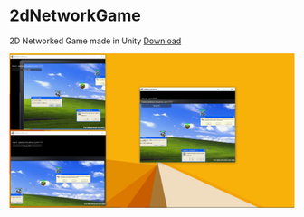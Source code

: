 # 2dNetworkGame
2D Networked Game made in Unity
[Download](https://github.com/M4rkFlor/2dNetworkGame/releases "Release Page")

![alt text](https://github.com/M4rkFlor/2dNetworkGame/blob/master/2dNetworkGame/Assets/Sprites/2DNetworkGame.png)
